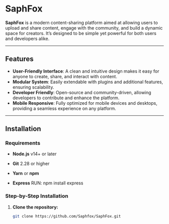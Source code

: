 # SaphFox

**SaphFox** is a modern content-sharing platform aimed at allowing users to upload and share content, engage with the community, and build a dynamic space for creators. It’s designed to be simple yet powerful for both users and developers alike.

---

## Features

- **User-Friendly Interface**: A clean and intuitive design makes it easy for anyone to create, share, and interact with content.
- **Modular System**: Easily extendable with plugins and additional features, ensuring scalability.
- **Developer Friendly**: Open-source and community-driven, allowing developers to contribute and enhance the platform.
- **Mobile Responsive**: Fully optimized for mobile devices and desktops, providing a seamless experience on any platform.

---

## Installation

### Requirements

- **Node.js** v14+ or later
- **Git** 2.28 or higher
- **Yarn** or **npm**

- **Express** RUN: npm install express

### Step-by-Step Installation

1. **Clone the repository:**

   ```bash
   git clone https://github.com/Saphfox/SaphFox.git
